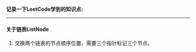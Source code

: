  **记录一下LeetCode学到的知识点:**

---
#### 关于链表ListNode
1. 交换两个链表的节点顺序位置，需要三个指针标记三个节点。
        
        
        
        
        